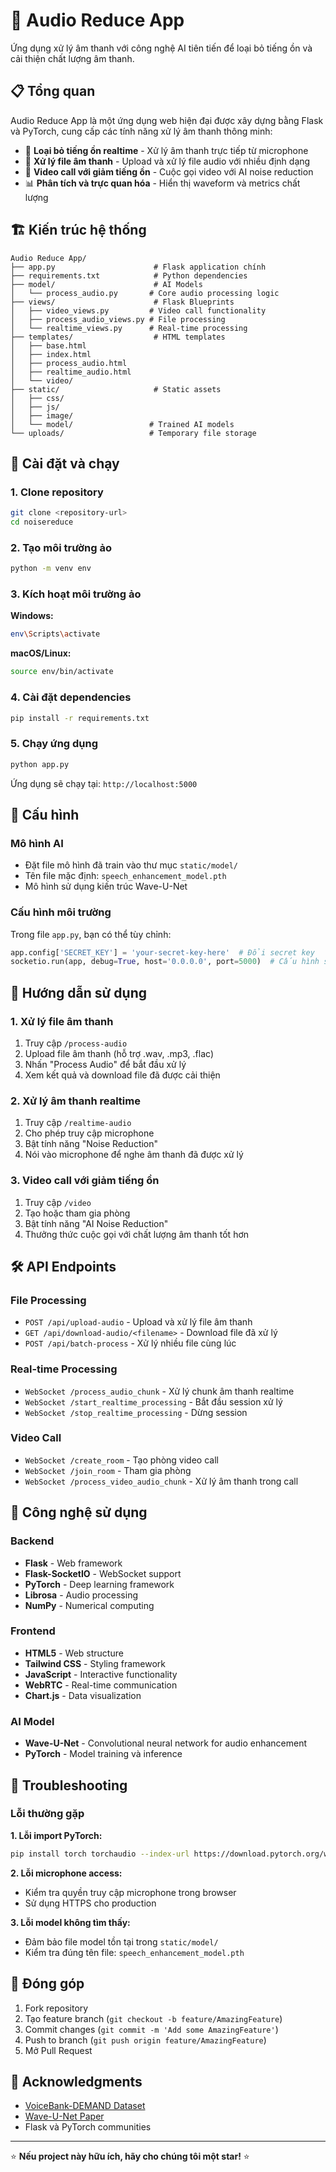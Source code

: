 # 🎵 Audio Reduce App

Ứng dụng xử lý âm thanh với công nghệ AI tiên tiến để loại bỏ tiếng ồn và cải thiện chất lượng âm thanh.

## 📋 Tổng quan

Audio Reduce App là một ứng dụng web hiện đại được xây dựng bằng Flask và PyTorch, cung cấp các tính năng xử lý âm thanh thông minh:

- 🎯 **Loại bỏ tiếng ồn realtime** - Xử lý âm thanh trực tiếp từ microphone
- 📁 **Xử lý file âm thanh** - Upload và xử lý file audio với nhiều định dạng
- 💬 **Video call với giảm tiếng ồn** - Cuộc gọi video với AI noise reduction
- 📊 **Phân tích và trực quan hóa** - Hiển thị waveform và metrics chất lượng

## 🏗️ Kiến trúc hệ thống

```
Audio Reduce App/
├── app.py                      # Flask application chính
├── requirements.txt            # Python dependencies
├── model/                      # AI Models
│   └── process_audio.py       # Core audio processing logic
├── views/                      # Flask Blueprints
│   ├── video_views.py         # Video call functionality
│   ├── process_audio_views.py # File processing
│   └── realtime_views.py      # Real-time processing
├── templates/                  # HTML templates
│   ├── base.html
│   ├── index.html
│   ├── process_audio.html
│   ├── realtime_audio.html
│   └── video/
├── static/                     # Static assets
│   ├── css/
│   ├── js/
│   ├── image/
│   └── model/                 # Trained AI models
└── uploads/                   # Temporary file storage
```

## 🚀 Cài đặt và chạy

### 1. Clone repository

```bash
git clone <repository-url>
cd noisereduce
```

### 2. Tạo môi trường ảo

```bash
python -m venv env
```

### 3. Kích hoạt môi trường ảo

**Windows:**

```bash
env\Scripts\activate
```

**macOS/Linux:**

```bash
source env/bin/activate
```

### 4. Cài đặt dependencies

```bash
pip install -r requirements.txt
```

### 5. Chạy ứng dụng

```bash
python app.py
```

Ứng dụng sẽ chạy tại: `http://localhost:5000`

## 🔧 Cấu hình

### Mô hình AI

- Đặt file mô hình đã train vào thư mục `static/model/`
- Tên file mặc định: `speech_enhancement_model.pth`
- Mô hình sử dụng kiến trúc Wave-U-Net

### Cấu hình môi trường

Trong file `app.py`, bạn có thể tùy chỉnh:

```python
app.config['SECRET_KEY'] = 'your-secret-key-here'  # Đổi secret key
socketio.run(app, debug=True, host='0.0.0.0', port=5000)  # Cấu hình server
```

## 📖 Hướng dẫn sử dụng

### 1. Xử lý file âm thanh

1. Truy cập `/process-audio`
2. Upload file âm thanh (hỗ trợ .wav, .mp3, .flac)
3. Nhấn "Process Audio" để bắt đầu xử lý
4. Xem kết quả và download file đã được cải thiện

### 2. Xử lý âm thanh realtime

1. Truy cập `/realtime-audio`
2. Cho phép truy cập microphone
3. Bật tính năng "Noise Reduction"
4. Nói vào microphone để nghe âm thanh đã được xử lý

### 3. Video call với giảm tiếng ồn

1. Truy cập `/video`
2. Tạo hoặc tham gia phòng
3. Bật tính năng "AI Noise Reduction"
4. Thưởng thức cuộc gọi với chất lượng âm thanh tốt hơn

## 🛠️ API Endpoints

### File Processing

- `POST /api/upload-audio` - Upload và xử lý file âm thanh
- `GET /api/download-audio/<filename>` - Download file đã xử lý
- `POST /api/batch-process` - Xử lý nhiều file cùng lúc

### Real-time Processing

- `WebSocket /process_audio_chunk` - Xử lý chunk âm thanh realtime
- `WebSocket /start_realtime_processing` - Bắt đầu session xử lý
- `WebSocket /stop_realtime_processing` - Dừng session

### Video Call

- `WebSocket /create_room` - Tạo phòng video call
- `WebSocket /join_room` - Tham gia phòng
- `WebSocket /process_video_audio_chunk` - Xử lý âm thanh trong call

## 🔬 Công nghệ sử dụng

### Backend

- **Flask** - Web framework
- **Flask-SocketIO** - WebSocket support
- **PyTorch** - Deep learning framework
- **Librosa** - Audio processing
- **NumPy** - Numerical computing

### Frontend

- **HTML5** - Web structure
- **Tailwind CSS** - Styling framework
- **JavaScript** - Interactive functionality
- **WebRTC** - Real-time communication
- **Chart.js** - Data visualization

### AI Model

- **Wave-U-Net** - Convolutional neural network for audio enhancement
- **PyTorch** - Model training và inference

## 🐛 Troubleshooting

### Lỗi thường gặp

**1. Lỗi import PyTorch:**

```bash
pip install torch torchaudio --index-url https://download.pytorch.org/whl/cpu
```

**2. Lỗi microphone access:**

- Kiểm tra quyền truy cập microphone trong browser
- Sử dụng HTTPS cho production

**3. Lỗi model không tìm thấy:**

- Đảm bảo file model tồn tại trong `static/model/`
- Kiểm tra đúng tên file: `speech_enhancement_model.pth`

## 🤝 Đóng góp

1. Fork repository
2. Tạo feature branch (`git checkout -b feature/AmazingFeature`)
3. Commit changes (`git commit -m 'Add some AmazingFeature'`)
4. Push to branch (`git push origin feature/AmazingFeature`)
5. Mở Pull Request

## 🙏 Acknowledgments

- [VoiceBank-DEMAND Dataset](https://datashare.ed.ac.uk/handle/10283/2791)
- [Wave-U-Net Paper](https://arxiv.org/abs/1806.03185)
- Flask và PyTorch communities

---

⭐ **Nếu project này hữu ích, hãy cho chúng tôi một star!** ⭐
